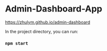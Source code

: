 # Admin-Dashboard-App

https://zhulym.github.io/admin-dashboard

In the project directory, you can run:
### `npm start`
